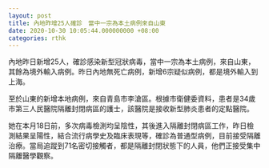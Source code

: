 ```yaml
---
layout: post
title: 內地昨增25人確診　當中一宗為本土病例來自山東
date: 2020-10-30 10:05:44.000000000 +08:00
categories: rthk
---
```


內地昨日新增25人，確診感染新型冠狀病毒，當中一宗為本土病例，來自山東，其餘為境外輸入病例。昨日內地無死亡病例，新增6宗疑似病例，都是境外輸入到上海。

至於山東的新增本地病例，來自青島市李滄區。根據市衛健委資料，患者是34歲市第三人民醫院隔離封閉病區的護士，該醫院是接收新型肺炎患者的定點醫院。

她在本月18日前，多次病毒檢測均呈陰性，其後進入隔離封閉病區工作，昨日檢測結果呈陽性，結合流行病學史及臨床表現等，確診為普通型病例，目前接受隔離治療。當局追蹤到71名密切接觸者，都是隔離封閉狀態下的人員，他們正接受集中隔離醫學觀察。
